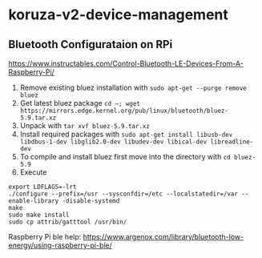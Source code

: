 # koruza-v2-device-management

## Bluetooth Configurataion on RPi

https://www.instructables.com/Control-Bluetooth-LE-Devices-From-A-Raspberry-Pi/

1. Remove existing bluez installation with `sudo apt-get --purge remove bluez`
2. Get latest bluez package `cd ~; wget https://mirrors.edge.kernel.org/pub/linux/bluetooth/bluez-5.9.tar.xz`
3. Unpack with `tar xvf bluez-5.9.tar.xz`
4. Install required packages with 
`sudo apt-get install libusb-dev libdbus-1-dev libglib2.0-dev libudev-dev libical-dev libreadline-dev`
5. To compile and install bluez first move into the directory with `cd bluez-5.9`
6. Execute
```
export LDFLAGS=-lrt
./configure --prefix=/usr --sysconfdir=/etc --localstatedir=/var --enable-library -disable-systemd 
make
sudo make install
sudo cp attrib/gatttool /usr/bin/
```
Raspberry Pi ble help: https://www.argenox.com/library/bluetooth-low-energy/using-raspberry-pi-ble/
